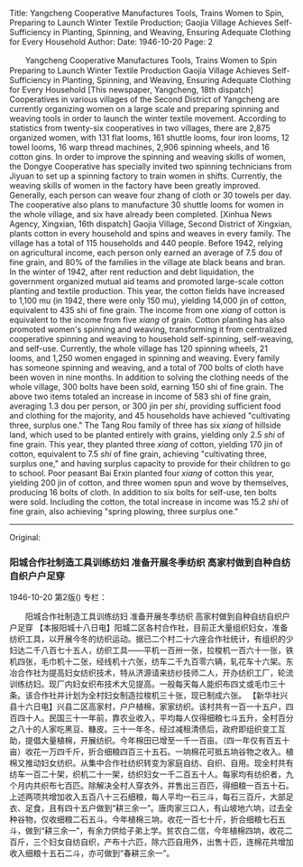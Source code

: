 Title: Yangcheng Cooperative Manufactures Tools, Trains Women to Spin, Preparing to Launch Winter Textile Production; Gaojia Village Achieves Self-Sufficiency in Planting, Spinning, and Weaving, Ensuring Adequate Clothing for Every Household
Author:
Date: 1946-10-20
Page: 2

　　Yangcheng Cooperative Manufactures Tools, Trains Women to Spin
    Preparing to Launch Winter Textile Production
    Gaojia Village Achieves Self-Sufficiency in Planting, Spinning, and Weaving, Ensuring Adequate Clothing for Every Household
    [This newspaper, Yangcheng, 18th dispatch] Cooperatives in various villages of the Second District of Yangcheng are currently organizing women on a large scale and preparing spinning and weaving tools in order to launch the winter textile movement. According to statistics from twenty-six cooperatives in two villages, there are 2,875 organized women, with 131 flat looms, 161 shuttle looms, four iron looms, 12 towel looms, 16 warp thread machines, 2,906 spinning wheels, and 16 cotton gins. In order to improve the spinning and weaving skills of women, the Dongye Cooperative has specially invited two spinning technicians from Jiyuan to set up a spinning factory to train women in shifts. Currently, the weaving skills of women in the factory have been greatly improved. Generally, each person can weave four zhang of cloth or 30 towels per day. The cooperative also plans to manufacture 30 shuttle looms for women in the whole village, and six have already been completed.
    [Xinhua News Agency, Xingxian, 16th dispatch] Gaojia Village, Second District of Xingxian, plants cotton in every household and spins and weaves in every family. The village has a total of 115 households and 440 people. Before 1942, relying on agricultural income, each person only earned an average of 7.5 dou of fine grain, and 80% of the families in the village ate black beans and bran. In the winter of 1942, after rent reduction and debt liquidation, the government organized mutual aid teams and promoted large-scale cotton planting and textile production. This year, the cotton fields have increased to 1,100 mu (in 1942, there were only 150 mu), yielding 14,000 jin of cotton, equivalent to 435 shi of fine grain. The income from one *xiang* of cotton is equivalent to the income from five *xiang* of grain. Cotton planting has also promoted women's spinning and weaving, transforming it from centralized cooperative spinning and weaving to household self-spinning, self-weaving, and self-use. Currently, the whole village has 120 spinning wheels, 21 looms, and 1,250 women engaged in spinning and weaving. Every family has someone spinning and weaving, and a total of 700 bolts of cloth have been woven in nine months. In addition to solving the clothing needs of the whole village, 300 bolts have been sold, earning 150 shi of fine grain. The above two items totaled an increase in income of 583 shi of fine grain, averaging 1.3 dou per person, or 300 jin per *shi*, providing sufficient food and clothing for the majority, and 45 households have achieved "cultivating three, surplus one." The Tang Rou family of three has six *xiang* of hillside land, which used to be planted entirely with grains, yielding only 2.5 *shi* of fine grain. This year, they planted three *xiang* of cotton, yielding 170 jin of cotton, equivalent to 7.5 *shi* of fine grain, achieving "cultivating three, surplus one," and having surplus capacity to provide for their children to go to school. Poor peasant Bai Erxin planted four *xiang* of cotton this year, yielding 200 jin of cotton, and three women spun and wove by themselves, producing 16 bolts of cloth. In addition to six bolts for self-use, ten bolts were sold. Including the cotton, the total increase in income was 15.2 *shi* of fine grain, also achieving "spring plowing, three surplus one."



<hr /> 

Original: 


### 阳城合作社制造工具训练纺妇  准备开展冬季纺织  高家村做到自种自纺自织户户足穿

1946-10-20
第2版()
专栏：

　　阳城合作社制造工具训练纺妇
    准备开展冬季纺织
    高家村做到自种自纺自织户户足穿
    【本报阳城十八日电】阳城二区各村合作社，目前正大量组织妇女，准备纺织工具，以开展今冬的纺织运动。据已二个村二十六座合作社统计，有组织的少妇达二千八百七十五人，纺织工具——平机一百卅一张，拉梭机一百六十一张，铁机四张，毛巾机十二张，经线机十六张，纺车二千九百零六辆，轧花车十六架。东冶合作社为提高妇女纺织技术，特从济源请来纺纱技师二人，开办纺织工厂，轮流训练纺妇。现厂内妇女织布技术大见提高。一般每天每人能织布四丈或毛巾三十条。该合作社并计划为全村妇女制造拉梭机三十张，现已制成六张。
    【新华社兴县十六日电】兴县二区高家村，户户植棉，家家纺织。该村共有一百一十五户，四百四十人。民国三十一年前，靠农业收入，平均每人仅得细粮七斗五升，全村百分之八十的人家吃黑豆、糠皮。三十一年冬，经过减租清债后，政府即组织变工互助，提倡大量植棉，开展纺织。今年棉田已增至一千一百亩。（四一年仅有百五十亩）收花一万四千斤，折合细粮四百三十五石。一垧棉花可抵五垧谷物之收入。植棉又推动妇女纺织。从集中合作社纺织转变为家庭自纺、自织、自用。现全村共有纺车一百二十架，织机二十一架，纺织妇女一千二百五十人。每家均有纺织者，九个月内共织布七百匹。除解决全村人穿衣外，并售出三百匹，得细粮一百五十石。上述两项共增加收入五百八十三石细粮，每人平均一石三斗，每石三百斤，大部足衣、足食，且有四十五户做到“耕三余一”。唐肉家三口人，有山坡地六垧，过去全种谷物，仅收细粮二石五斗。今年植棉三垧，收花一百七十斤，折合细粮七石五斗，做到“耕三余一”，有余力供给子弟上学。贫农白二信，今年植棉四垧，收花二百斤，三个妇女自纺自织，产布十六匹，除六匹自用外，出售十匹，连棉花共增加收入细粮十五石二斗，亦可做到“春耕三余一”。

